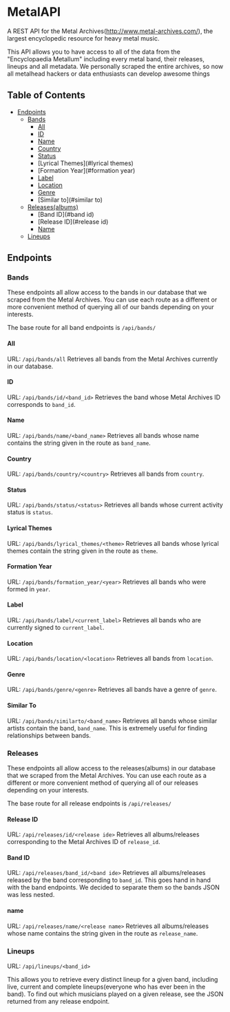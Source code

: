 MetalAPI
========

A REST API for the Metal Archives(http://www.metal-archives.com/), the largest encyclopedic resource for heavy metal music.

This API allows you to have access to all of the data from the "Encyclopaedia Metallum" including every metal band, their releases, lineups and all metadata. We personally scraped the entire archives, so now all metalhead hackers or data enthusiasts can develop awesome things

## Table of Contents

 - [Endpoints](#endpoints)
    - [Bands](#bands)
        - [All](#all)
        - [ID](#id)
        - [Name](#name)
        - [Country](#country)
        - [Status](#status)
        - [Lyrical Themes](#lyrical themes)
        - [Formation Year](#formation year)
        - [Label](#label)
        - [Location](#Location)
        - [Genre](#Genre)
        - [Similar to](#similar to)
    - [Releases(albums)](#releases)
        - [Band ID](#band id)
        - [Release ID](#release id)
        - [Name](#name)
    - [Lineups](#lineups)

## Endpoints

### Bands

These endpoints all allow access to the bands in our database that we scraped from the Metal Archives.
You can use each route as a different or more convenient method of querying all of our bands depending on your interests.

The base route for all band endpoints is `/api/bands/`

#### All
URL: `/api/bands/all`
Retrieves all bands from the Metal Archives currently in our database.
#### ID
URL: `/api/bands/id/<band_id>`
Retrieves the band whose Metal Archives ID corresponds to `band_id`.
#### Name
URL: `/api/bands/name/<band_name>`
Retrieves all bands whose name contains the string given in the route as `band_name`.
#### Country
URL: `/api/bands/country/<country>`
Retrieves all bands from `country`.
#### Status
URL: `/api/bands/status/<status>`
Retrieves all bands whose current activity status is `status`.
#### Lyrical Themes
URL: `/api/bands/lyrical_themes/<theme>`
Retrieves all bands whose lyrical themes contain the string given in the route as `theme`.
#### Formation Year
URL: `/api/bands/formation_year/<year>`
Retrieves all bands who were formed in `year`.
#### Label
URL: `/api/bands/label/<current_label>`
Retrieves all bands who are currently signed to `current_label`.
#### Location
URL: `/api/bands/location/<location>`
Retrieves all bands from `location`.
#### Genre
URL: `/api/bands/genre/<genre>`
Retrieves all bands have a genre of `genre`.
#### Similar To
URL: `/api/bands/similarto/<band_name>`
Retrieves all bands whose similar artists contain the band, `band_name`.
This is extremely useful for finding relationships between bands.


### Releases

These endpoints all allow access to the releases(albums) in our database that we scraped from the Metal Archives.
You can use each route as a different or more convenient method of querying all of our releases depending on your interests.

The base route for all release endpoints is `/api/releases/`

#### Release ID
URL: `/api/releases/id/<release ide>`
Retrieves all albums/releases corresponding to the Metal Archives ID of `release_id`.
#### Band ID
URL: `/api/releases/band_id/<band ide>`
Retrieves all albums/releases released by the band corresponding to `band_id`.
This goes hand in hand with the band endpoints. We decided to separate them so the bands JSON was less nested.
#### name
URL: `/api/releases/name/<release name>`
Retrieves all albums/releases whose name contains the string given in the route as `release_name`.

### Lineups

URL: `/api/lineups/<band_id>`

This allows you to retrieve every distinct lineup for a given band, including live, current and complete lineups(everyone who has ever been in the band). To find out which musicians played on a given release, see the JSON returned from any release endpoint.
